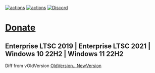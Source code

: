 [![actions](https://img.shields.io/badge/Sophia%20News-Telegram-blue?style=flat&logo=Telegram)](https://t.me/SophiaNews) [![actions](https://img.shields.io/badge/Sophia%20Chat-Telegram-blue?style=flat&logo=Telegram)](https://t.me/Sophia_Chat) [![Discord](https://discordapp.com/api/guilds/1006179075263561779/widget.png?style=shield)](https://discord.gg/sSryhaEv79)

# [Donate](https://github.com/farag2/Sophia-Script-for-Windows#donations)

## Enterprise LTSC 2019 | Enterprise LTSC 2021 | Windows 10 22H2 | Windows 11 22H2

Diff from vOldVersion
[OldVersion...NewVersion](https://github.com/farag2/Sophia-Script-for-Windows/compare/OldVersion...NewVersion)
